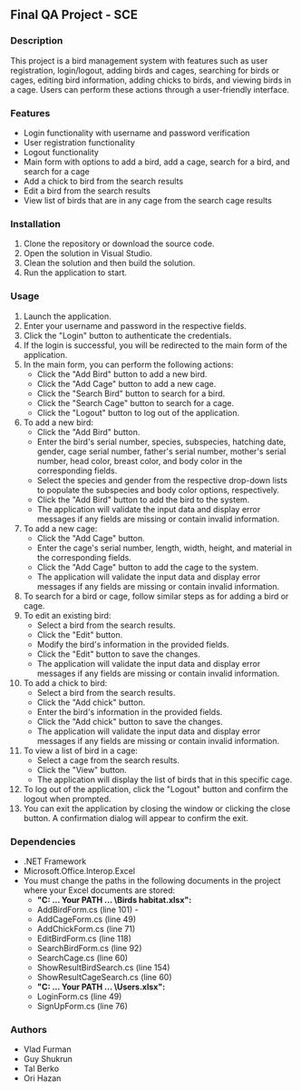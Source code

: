 ## Final QA Project - SCE

### Description
This project is a bird management system with features such as user registration, login/logout, adding birds and cages, searching for birds or cages, editing bird information, adding chicks to birds, and viewing birds in a cage. Users can perform these actions through a user-friendly interface.



### Features
- Login functionality with username and password verification
- User registration functionality
- Logout functionality
- Main form with options to add a bird, add a cage, search for a bird, and search for a cage
- Add a chick to bird from the search results
- Edit a bird from the search results
- View list of birds that are in any cage from the search cage results

### Installation
1. Clone the repository or download the source code.
2. Open the solution in Visual Studio.
3. Clean the solution and then build the solution.
4. Run the application to start.

### Usage
1. Launch the application.
2. Enter your username and password in the respective fields.
3. Click the "Login" button to authenticate the credentials.
4. If the login is successful, you will be redirected to the main form of the application.
5. In the main form, you can perform the following actions:
   - Click the "Add Bird" button to add a new bird.
   - Click the "Add Cage" button to add a new cage.
   - Click the "Search Bird" button to search for a bird.
   - Click the "Search Cage" button to search for a cage.
   - Click the "Logout" button to log out of the application.
6. To add a new bird:
   - Click the "Add Bird" button.
   - Enter the bird's serial number, species, subspecies, hatching date, gender, cage serial number, father's serial number, mother's serial number, head color, breast color, and body color in the corresponding fields.
   - Select the species and gender from the respective drop-down lists to populate the subspecies and body color options, respectively.
   - Click the "Add Bird" button to add the bird to the system.
   - The application will validate the input data and display error messages if any fields are missing or contain invalid information.
7. To add a new cage:
   - Click the "Add Cage" button.
   - Enter the cage's serial number, length, width, height, and material in the corresponding fields.
   - Click the "Add Cage" button to add the cage to the system.
   - The application will validate the input data and display error messages if any fields are missing or contain invalid information.
8. To search for a bird or cage, follow similar steps as for adding a bird or cage.
9. To edit an existing bird:
   - Select a bird from the search results.
   - Click the "Edit" button.
   - Modify the bird's information in the provided fields.
   - Click the "Edit" button to save the changes.
   - The application will validate the input data and display error messages if any fields are missing or contain invalid information.
10. To add a chick to bird:
    - Select a bird from the search results.
    - Click the "Add chick" button.
    - Enter the bird's information in the provided fields.
    - Click the "Add chick" button to save the changes.
    - The application will validate the input data and display error messages if any fields are missing or contain invalid information.
11. To view a list of bird in a cage:
    - Select a cage from the search results.
    - Click the "View" button.
    - The application will display the list of birds that in this specific cage.
12. To log out of the application, click the "Logout" button and confirm the logout when prompted.
13. You can exit the application by closing the window or clicking the close button. A confirmation dialog will appear to confirm the exit.

### Dependencies
- .NET Framework
- Microsoft.Office.Interop.Excel
- You must change the paths in the following documents in the project where your Excel documents are stored:
    - **"C: ... Your PATH ... \Birds habitat.xlsx":**
    - AddBirdForm.cs (line 101) - 
    - AddCageForm.cs (line 49)
    - AddChickForm.cs (line 71)
    - EditBirdForm.cs (line 118)
    - SearchBirdForm.cs (line 92)
    - SearchCage.cs (line 60)
    - ShowResultBirdSearch.cs (line 154)
    - ShowResultCageSearch.cs (line 60)
    - **"C: ... Your PATH ... \Users.xlsx":**
    - LoginForm.cs (line 49)
    - SignUpForm.cs (line 76)

### Authors
- Vlad Furman
- Guy Shukrun
- Tal Berko
- Ori Hazan
